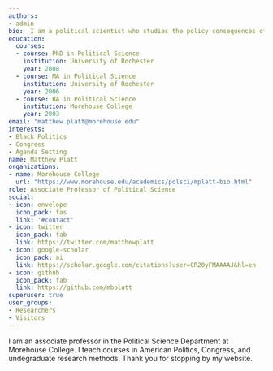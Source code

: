 ```yaml
---
authors:
- admin
bio:  I am a political scientist who studies the policy consequences of political activity.
education:
  courses:
  - course: PhD in Political Science
    institution: University of Rochester
    year: 2008
  - course: MA in Political Science
    institution: University of Rochester
    year: 2006
  - course: BA in Political Science
    institution: Morehouse College
    year: 2003
email: "matthew.platt@morehouse.edu"
interests:
- Black Politics
- Congress
- Agenda Setting
name: Matthew Platt
organizations:
- name: Morehouse College
  url: "https://www.morehouse.edu/academics/polsci/mplatt-bio.html"
role: Associate Professor of Political Science
social:
- icon: envelope
  icon_pack: fas
  link: '#contact'
- icon: twitter
  icon_pack: fab
  link: https://twitter.com/matthewplatt
- icon: google-scholar
  icon_pack: ai
  link: https://scholar.google.com/citations?user=CR20yFMAAAAJ&hl=en
- icon: github
  icon_pack: fab
  link: https://github.com/mbplatt
superuser: true
user_groups:
- Researchers
- Visitors
---
```


I am an associate professor in the Political Science Department at Morehouse College. I teach courses in American Politics, Congress, and undegraduate research methods. Thank you for stopping by my website.
